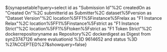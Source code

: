 ${synapsetable?query=select id as "Submission Id"%2C createdOn as "Created On"%2C submitterid as Submitter%2C dataset%5Fversion as "Dataset Version"%2C location%5FF1%5Finstance%5Frelax  as "F1 Instance Relax"%2C location%5FF1%5Finstance%5Fstrict as "F1 Instance Strict"%2C location%5FF1%5Ftoken%5Fstrict as "F1 Token Strict"%2C dockerrepositoryname as Repository%2C dockerdigest as Digest  from  syn23747126 where evaluationid %3D 9614652 and status %3D %27ACCEPTED%27&showquery=false}